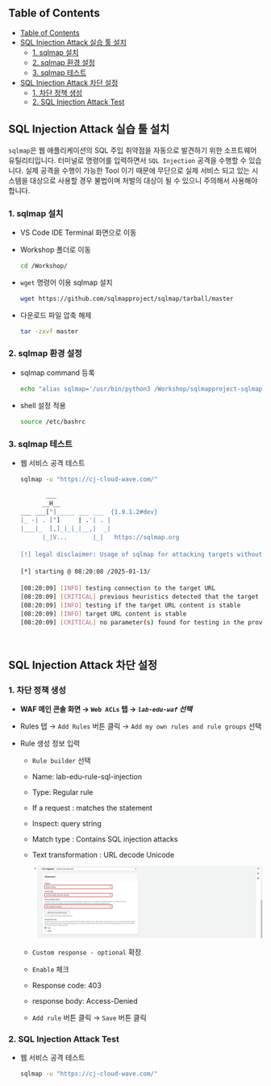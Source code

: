 ## Table of Contents
- [Table of Contents](#table-of-contents)
- [SQL Injection Attack 실습 툴 설치](#sql-injection-attack-실습-툴-설치)
  - [1. sqlmap 설치](#1-sqlmap-설치)
  - [2. sqlmap 환경 설정](#2-sqlmap-환경-설정)
  - [3. sqlmap 테스트](#3-sqlmap-테스트)
- [SQL Injection Attack 차단 설정](#sql-injection-attack-차단-설정)
  - [1. 차단 정책 생성](#1-차단-정책-생성)
  - [2. SQL Injection Attack Test](#2-sql-injection-attack-test)

## SQL Injection Attack 실습 툴 설치

`sqlmap`은 웹 애플리케이션의 SQL 주입 취약점을 자동으로 발견하기 위한 소프트웨어 유틸리티입니다. 터미널로 명령어를 입력하면서 `SQL Injection` 공격을 수행할 수 있습니다. 실제 공격을 수행이 가능한 Tool 이기 때문에 무단으로 실제 서비스 되고 있는 시스템을 대상으로 사용할 경우 불법이며 처벌의 대상이 될 수 있으니 주의해서 사용해야 합니다.

### 1. sqlmap 설치

- VS Code IDE Terminal 화면으로 이동

- Workshop 폴더로 이동

  ```bash
  cd /Workshop/
  ```

- `wget` 명령어 이용 sqlmap 설치

  ```bash
  wget https://github.com/sqlmapproject/sqlmap/tarball/master
  ```

- 다운로드 파일 압축 해제

  ```bash
  tar -zxvf master
  ```

### 2. sqlmap 환경 설정

- sqlmap command 등록

  ```bash
  echo "alias sqlmap='/usr/bin/python3 /Workshop/sqlmapproject-sqlmap-0f9a1c8/sqlmap.py'" | sudo tee -a /etc/bashrc
  ```

- shell 설정 적용

  ```bash
  source /etc/bashrc 
  ```

### 3. sqlmap 테스트

- 웹 서비스 공격 테스트

  ```bash
  sqlmap -u "https://cj-cloud-wave.com/"
  ```

  ```bash
         ___
        __H__
  ___ ___["]_____ ___ ___  {1.9.1.2#dev}
  |_ -| . ["]     | .'| . |
  |___|_  [,]_|_|_|__,|  _|
        |_|V...       |_|   https://sqlmap.org

  [!] legal disclaimer: Usage of sqlmap for attacking targets without prior mutual consent is illegal. It is the end user's responsibility to obey all applicable local, state and federal laws. Developers assume no liability and are not responsible for any misuse or damage caused by this program

  [*] starting @ 08:20:08 /2025-01-13/

  [08:20:09] [INFO] testing connection to the target URL
  [08:20:09] [CRITICAL] previous heuristics detected that the target is protected by some kind of WAF/IPS
  [08:20:09] [INFO] testing if the target URL content is stable
  [08:20:09] [INFO] target URL content is stable
  [08:20:09] [CRITICAL] no parameter(s) found for testing in the provided data (e.g. GET parameter 'id' in 'www.site.com/index.php?id=1')
  ```

<br>






## SQL Injection Attack 차단 설정

### 1. 차단 정책 생성

- **WAF 메인 콘솔 화면 → `Web ACLs` 탭 → *`lab-edu-waf` 선택***

- Rules 탭 → `Add Rules` 버튼 클릭 → `Add my own rules and rule groups` 선택

- Rule 생성 정보 입력

    - `Rule builder` 선택

    - Name: lab-edu-rule-sql-injection

    - Type: Regular rule

    - If a request : matches the statement

    - Inspect: query string

    - Match type : Contains SQL injection attacks

    - Text transformation : URL decode Unicode

      ![alt text](./img/sql_injection_01.png)

    - `Custom response - optional` 확장

    - `Enable` 체크

    - Response code: 403    

    - response body: Access-Denied

    - `Add rule` 버튼 클릭 → `Save` 버튼 클릭

### 2. SQL Injection Attack Test

- 웹 서비스 공격 테스트

  ```bash
  sqlmap -u "https://cj-cloud-wave.com/"
  ```






